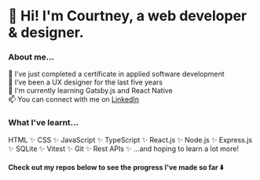 <h1>👋 Hi! I'm Courtney, a web developer & designer.</h1>

<h3>About me...</h3>
👾 I’ve just completed a certificate in applied software development<br>
🎨 I’ve been a UX designer for the last five years<br>
🌱 I'm currently learning Gatsby.js and React Native<br>
📫 You can connect with me on <a href="https://www.linkedin.com/in/courtneysarah/">LinkedIn</a>

<h3>What I've learnt...</h3>
HTML ✨ CSS ✨ JavaScript ✨ TypeScript ✨ React.js ✨ Node.js ✨ Express.js ✨ SQLite ✨ Vitest ✨ Git ✨ Rest APIs ✨ ...and hoping to learn a lot more!

<h4>Check out my repos below to see the progress I've made so far ⬇️</h4>
